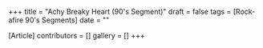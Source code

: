 +++
title = "Achy Breaky Heart (90's Segment)"
draft = false
tags = [Rock-afire 90's Segments]
date = ""

[Article]
contributors = []
gallery = []
+++
